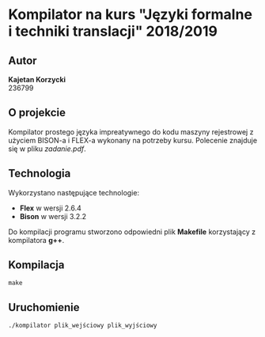 # Kompilator na kurs "Języki formalne i techniki translacji" 2018/2019

## Autor
<b>Kajetan Korzycki</b><br>
236799

## O projekcie
Kompilator prostego języka impreatywnego do kodu maszyny rejestrowej z użyciem BISON-a i FLEX-a wykonany na potrzeby kursu.
Polecenie znajduje się w pliku <i>zadanie.pdf</i>.

## Technologia
Wykorzystano następujące technologie:
- <b>Flex</b> w wersji 2.6.4
- <b>Bison</b> w wersji 3.2.2

Do kompilacji programu stworzono odpowiedni plik <b>Makefile</b> korzystający z kompilatora <b>g++</b>.

## Kompilacja 
`make`

## Uruchomienie
`./kompilator plik_wejściowy plik_wyjściowy`